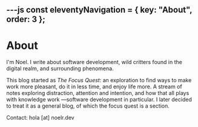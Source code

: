 ---js
const eleventyNavigation = {
	key: "About",
	order: 3
};
---
# About

I'm Noel. I write about software development, wild critters found in the digital realm, and surrounding phenomena.

This blog started as _The Focus Quest_: an exploration to find ways to make work more pleasant, do it in less time, and enjoy life more. A stream of notes exploring distraction, attention and intention, and how that all plays with knowledge work —software development in particular. I later decided to treat it as a general blog, of which the focus quest is a section.

Contact: hola [at] noelr.dev